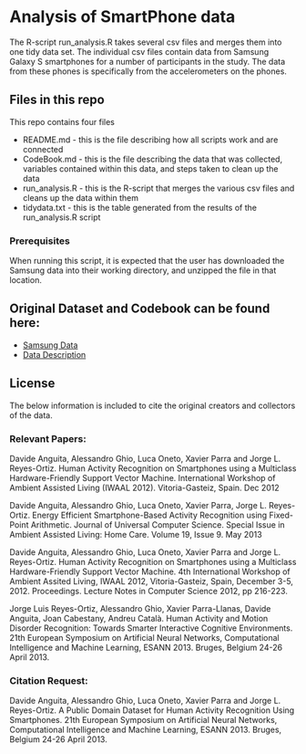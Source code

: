 # Analysis of SmartPhone data

The R-script run_analysis.R takes several csv files and merges them into one tidy data set.  The individual csv files contain data from Samsung Galaxy S smartphones for a number of participants in the study.  The data from these phones is specifically from the accelerometers on the phones.  

## Files in this repo

This repo contains four files
* README.md - this is the file describing how all scripts work and are connected
* CodeBook.md - this is the file describing the data that was collected, variables contained within this data, and steps taken to clean up the data
* run_analysis.R - this is the R-script that merges the various csv files and cleans up the data within them
* tidydata.txt - this is the table generated from the results of the run_analysis.R script

### Prerequisites

When running this script, it is expected that the user has downloaded the Samsung data into their working directory, and unzipped the file in that location.  

## Original Dataset and Codebook can be found here:

* [Samsung Data](https://d396qusza40orc.cloudfront.net/getdata%2Fprojectfiles%2FUCI%20HAR%20Dataset.zip)
* [Data Description](http://archive.ics.uci.edu/ml/datasets/Human+Activity+Recognition+Using+Smartphones)

## License
The below information is included to cite the original creators and collectors of the data.

### Relevant Papers:

Davide Anguita, Alessandro Ghio, Luca Oneto, Xavier Parra and Jorge L. Reyes-Ortiz. Human Activity Recognition on Smartphones using a Multiclass Hardware-Friendly Support Vector Machine. International Workshop of Ambient Assisted Living (IWAAL 2012). Vitoria-Gasteiz, Spain. Dec 2012 

Davide Anguita, Alessandro Ghio, Luca Oneto, Xavier Parra, Jorge L. Reyes-Ortiz. Energy Efficient Smartphone-Based Activity Recognition using Fixed-Point Arithmetic. Journal of Universal Computer Science. Special Issue in Ambient Assisted Living: Home Care. Volume 19, Issue 9. May 2013

Davide Anguita, Alessandro Ghio, Luca Oneto, Xavier Parra and Jorge L. Reyes-Ortiz. Human Activity Recognition on Smartphones using a Multiclass Hardware-Friendly Support Vector Machine. 4th International Workshop of Ambient Assited Living, IWAAL 2012, Vitoria-Gasteiz, Spain, December 3-5, 2012. Proceedings. Lecture Notes in Computer Science 2012, pp 216-223. 

Jorge Luis Reyes-Ortiz, Alessandro Ghio, Xavier Parra-Llanas, Davide Anguita, Joan Cabestany, Andreu Català. Human Activity and Motion Disorder Recognition: Towards Smarter Interactive Cognitive Environments. 21th European Symposium on Artificial Neural Networks, Computational Intelligence and Machine Learning, ESANN 2013. Bruges, Belgium 24-26 April 2013.



### Citation Request:

Davide Anguita, Alessandro Ghio, Luca Oneto, Xavier Parra and Jorge L. Reyes-Ortiz. A Public Domain Dataset for Human Activity Recognition Using Smartphones. 21th European Symposium on Artificial Neural Networks, Computational Intelligence and Machine Learning, ESANN 2013. Bruges, Belgium 24-26 April 2013.
